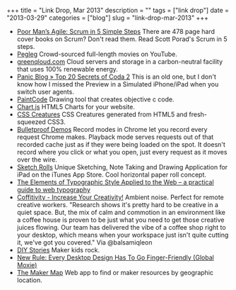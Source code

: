 +++
title = "Link Drop, Mar 2013"
description = ""
tags = ["link drop"]
date = "2013-03-29"
categories = ["blog"]
slug = "link-drop-mar-2013"
+++



  <ul class="ld">
<li><a href="http://www.scottporad.com/2013/03/19/poor-mans-agile-scrum-in-5-simple-steps/" class="ttl">Poor Man’s Agile: Scrum in 5 Simple Steps</a> There are 478 page hard cover books on Scrum? Don't read them. Read Scott Porad's Scrum in 5 steps.</li>
<li><a href="http://pegleg.it/" class="ttl">Pegleg</a> Crowd-sourced full-length movies on YouTube.</li>
<li><a href="http://greenqloud.com/" class="ttl">greenqloud.com</a> Cloud servers and storage in a carbon-neutral facility that uses 100% renewable energy.</li>
<li><a href="http://www.panic.com/blog/2012/07/top-20-secrets-of-coda-2/" class="ttl">Panic Blog » Top 20 Secrets of Coda 2</a> This is an old one, but I don't know how I missed the Preview in a Simulated iPhone/iPad when you switch user agents.</li>
<li><a href="http://www.paintcodeapp.com/" class="ttl">PaintCode</a> Drawing tool that creates objective c code.</li>
<li><a href="http://www.chartjs.org/" class="ttl">Chart.js</a> HTML5 Charts for your website.</li>
<li><a href="http://bennettfeely.com/csscreatures/" class="ttl">CSS Creatures</a> CSS Creatures generated from HTML5 and fresh-squeezed CSS3.</li>
<li><a href="http://dev.hubspot.com/blog/bulletproof-demos" class="ttl">Bulletproof Demos</a> Record modes in Chrome let you record every request Chrome makes. Playback mode serves requests out of that recorded cache just as if they were being loaded on the spot. It doesn't record where you click or what you open, just every request as it moves over the wire.</li>
<li><a href="https://itunes.apple.com/us/app/id447771140" class="ttl">Sketch Rolls</a> Unique Sketching, Note Taking and Drawing Application for iPad on the iTunes App Store. Cool horizontal paper roll concept.</li>
<li><a href="http://www.webtypography.net/" class="ttl">The Elements of Typographic Style Applied to the Web – a practical guide to web typography</a> </li>
<li><a href="http://www.coffitivity.com/" class="ttl">Coffitivity - Increase Your Creativity!</a> Ambient noise. Perfect for remote creative workers. "Research shows it's pretty hard to be creative in a quiet space. But, the mix of calm and commotion in an environment like a coffee house is proven to be just what you need to get those creative juices flowing. Our team has delivered the vibe of a coffee shop right to your desktop, which means when your workspace just isn't quite cutting it, we've got you covered." Via @balsamiqleon</li>
<li><a href="https://diy.org/stories" class="ttl">DIY Stories</a> Maker kids rock.</li>
<li><a href="http://globalmoxie.com/blog/desktop-touch-design.shtml" class="ttl">New Rule: Every Desktop Design Has To Go Finger-Friendly (Global Moxie)</a> </li>
<li><a href="http://themakermap.com/" class="ttl">The Maker Map</a> Web app to find or maker resources by geographic location.</li>
</ul>
    
  
